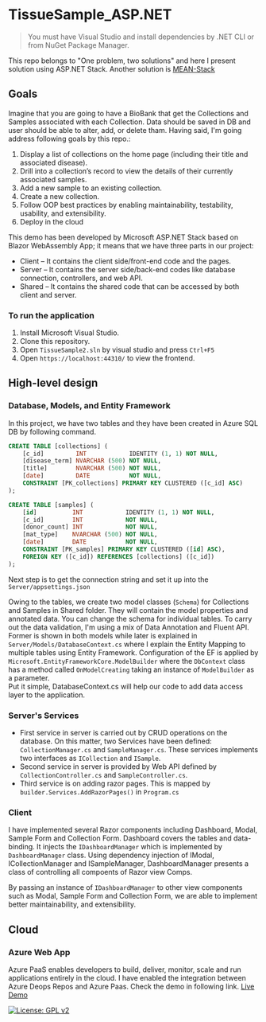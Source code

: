 
# TissueSample_ASP.NET

> You must have Visual Studio and install dependencies by .NET CLI or from NuGet Package Manager.

This repo belongs to "One problem, two solutions" and here I present solution using ASP.NET Stack.
Another solution is <a href="https://github.com/mshadlou/TissueSample_MEAN"> MEAN-Stack</a>

## Goals
Imagine that you are going to have a BioBank that get the Collections and Samples associated with each Collection. Data should be saved in DB and user should be able to alter, add, or delete tham.
Having said, I'm going address following goals by this repo.: <br> 
1. Display a list of collections on the home page (including their title and associated disease).
2. Drill into a collection’s record to view the details of their currently associated samples.
3. Add a new sample to an existing collection.
4. Create a new collection.
5. Follow OOP best practices by enabling maintainability, testability, usability, and extensibility.
6. Deploy in the cloud

This demo has been developed by Microsoft ASP.NET Stack based on Blazor WebAssembly App; it means that we have three parts in our project:
* Client – It contains the client side/front-end code and the pages.
* Server – It contains the server side/back-end codes like database connection, controllers, and web API.
* Shared – It contains the shared code that can be accessed by both client and server.


### To run the application

1. Install Microsoft Visual Studio.
2. Clone this repository.
3. Open `TissueSample2.sln` by visual studio and press `Ctrl+F5`
4. Open `https://localhost:44310/` to view the frontend.


## High-level design

### Database, Models, and Entity Framework
In this project, we have two tables and they have been created in Azure SQL DB by following command.

``` SQL
CREATE TABLE [collections] (
    [c_id]         INT            IDENTITY (1, 1) NOT NULL,
    [disease_term] NVARCHAR (500) NOT NULL,
    [title]        NVARCHAR (500) NOT NULL,
    [date]         DATE           NOT NULL,
    CONSTRAINT [PK_collections] PRIMARY KEY CLUSTERED ([c_id] ASC)
);

CREATE TABLE [samples] (
    [id]          INT            IDENTITY (1, 1) NOT NULL,
    [c_id]        INT            NOT NULL,
    [donor_count] INT            NOT NULL,
    [mat_type]    NVARCHAR (500) NOT NULL,
    [date]        DATE           NOT NULL,
    CONSTRAINT [PK_samples] PRIMARY KEY CLUSTERED ([id] ASC),
    FOREIGN KEY ([c_id]) REFERENCES [collections] ([c_id])
);
```

Next step is to get the connection string and set it up into the `Server/appsettings.json` <br>

Owing to the tables, we create two model classes (`Schema`) for Collections and Samples in Shared folder. They will contain the model properties and annotated data. You can change the schema for individual tables.
To carry out the data validation, I'm using a mix of Data Annotation and Fluent API. Former is shown in both models while later is explained in `Server/Models/DatabaseContext.cs` where I explain the Entity Mapping to multiple tables using Entity Framework.
Configuration of the EF is applied by `Microsoft.EntityFrameworkCore.ModelBuilder` where the `DbContext` class has a method called `OnModelCreating` taking an instance of `ModelBuilder` as a parameter.<br> 
Put it simple, DatabaseContext.cs will help our code to add data access layer to the application.<br>

### Server's Services
* First service in server is carried out by CRUD operations on the database. On this matter, two Services have been defined: `CollectionManager.cs` and `SampleManager.cs`. These services implements two interfaces as `ICollection` and `ISample`.
* Second service in server is provided by Web API defined by `CollectionController.cs` and `SampleController.cs`. 
* Third service is on adding razor pages. This is mapped by `builder.Services.AddRazorPages()` in `Program.cs` 

### Client
I have implemented several Razor components including Dashboard, Modal, Sample Form and Collection Form. Dashboard covers the tables and data-binding. It injects the `IDashboardManager` which is implemented by `DashboardManager` class. 
Using dependency injection of IModal, ICollectionManager and ISampleManager, DashboardManager presents a class of controlling all compoents of Razor view Comps.<br>

By passing an instance of `IDashboardManager` to other view components such as Modal, Sample Form and Collection Form, we are able to implement better maintainability, and extensibility.



## Cloud
### Azure Web App
Azure PaaS enables developers to build, deliver, monitor, scale and run applications entirely in the cloud.
I have enabled the integration between Azure Deops Repos and Azure Paas. Check the demo in following link.
<a href="https://tissuesample.azurewebsites.net/"> Live Demo</a>


[![License: GPL v2](https://img.shields.io/badge/License-GPL_v2-blue.svg)](https://www.gnu.org/licenses/old-licenses/gpl-2.0.en.html)
